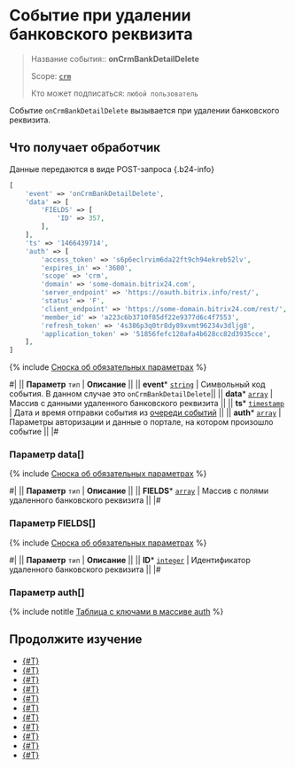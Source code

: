 # Событие при удалении банковского реквизита

> Название события:: **onCrmBankDetailDelete**
>
> Scope: [`crm`](../../../scopes/permissions.md)
>
> Кто может подписаться: `любой пользователь`

Событие `onCrmBankDetailDelete` вызывается при удалении банковского реквизита.

## Что получает обработчик

Данные передаются в виде POST-запроса {.b24-info}

```php
[
    'event' => 'onCrmBankDetailDelete',
    'data' => [
        'FIELDS' => [
            'ID' => 357,
        ],
    ],
    'ts' => '1466439714',
    'auth' => [
        'access_token' => 's6p6eclrvim6da22ft9ch94ekreb52lv',
        'expires_in' => '3600',
        'scope' => 'crm',
        'domain' => 'some-domain.bitrix24.com',
        'server_endpoint' => 'https://oauth.bitrix.info/rest/',
        'status' => 'F',
        'client_endpoint' => 'https://some-domain.bitrix24.com/rest/',
        'member_id' => 'a223c6b3710f85df22e9377d6c4f7553',
        'refresh_token' => '4s386p3q0tr8dy89xvmt96234v3dljg8',
        'application_token' => '51856fefc120afa4b628cc82d3935cce',
    ],
]
```

{% include [Сноска об обязательных параметрах](../../../../_includes/required.md) %}

#|
|| **Параметр**
`тип` | **Описание** ||
|| **event***
[`string`](../../../data-types.md) | Символьный код события. В данном случае это `onCrmBankDetailDelete`||
|| **data***
[`array`](../../../data-types.md) | Массив с данными удаленного банковского реквизита ||
|| **ts***
[`timestamp`](../../../data-types.md) | Дата и время отправки события из [очереди событий](../../../events/index.md) ||
|| **auth***
[`array`](../../../data-types.md) | Параметры авторизации и данные о портале, на котором произошло событие ||
|#

### Параметр data[]

{% include [Сноска об обязательных параметрах](../../../../_includes/required.md) %}

#|
|| **Параметр**
`тип` | **Описание** ||
|| **FIELDS***
[`array`](../../../data-types.md) | Массив с полями удаленного банковского реквизита ||
|#

### Параметр FIELDS[]

{% include [Сноска об обязательных параметрах](../../../../_includes/required.md) %}

#|
|| **Параметр**
`тип` | **Описание** ||
|| **ID***
[`integer`](../../../data-types.md) | Идентификатор удаленного банковского реквизита ||
|#

### Параметр auth[]

{% include notitle [Таблица с ключами в массиве auth](../../../../_includes/auth-params-in-events.md) %}

## Продолжите изучение

- [{#T}](./on-crm-address-register.md)
- [{#T}](./on-crm-address-unregister.md)
- [{#T}](./on-crm-requisite-add.md)
- [{#T}](./on-crm-requisite-update.md)
- [{#T}](./on-crm-requisite-delete.md)
- [{#T}](./on-crm-requisite-user-field-add.md)
- [{#T}](./on-crm-requisite-user-field-set-enum-values.md)
- [{#T}](./on-crm-requisite-user-field-update.md)
- [{#T}](./on-crm-requisite-user-field-delete.md)
- [{#T}](./on-crm-bank-detail-add.md)
- [{#T}](./on-crm-bank-detail-update.md)
